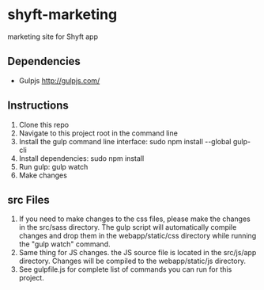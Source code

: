# shyft-marketing
marketing site for Shyft app

## Dependencies
* Gulpjs http://gulpjs.com/

## Instructions
1. Clone this repo
2. Navigate to this project root in the command line
3. Install the gulp command line interface: sudo npm install --global gulp-cli
4. Install dependencies: sudo npm install
5. Run gulp: gulp watch
6. Make changes

## src Files
1. If you need to make changes to the css files, please make the changes in the src/sass directory. The gulp script will automatically compile changes and drop them in the webapp/static/css directory while running the "gulp watch" command.
2. Same thing for JS changes. the JS source file is located in the src/js/app directory. Changes will be compiled to the webapp/static/js directory.
3. See gulpfile.js for complete list of commands you can run for this project.

